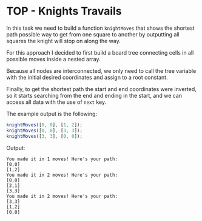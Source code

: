 # TOP - Knights Travails
In this task we need to build a function `knightMoves` that shows the shortest path possible way to get from one square to another by outputting all squares the knight will stop on along the way.

For this approach I decided to first build a board tree connecting cells in all possible moves inside a nested array.

Because all nodes are interconnected, we only need to call the tree variable with the initial desired coordinates and assign to a root constant.

Finally, to get the shortest path the start and end coordinates were inverted, so it starts searching from the end and ending in the start, and we can access all data with the use of `next` key.

The example output is the following:

```javascript
knightMoves([0, 0], [1, 2]);
knightMoves([0, 0], [3, 3]);
knightMoves([3, 3], [0, 0]);
```

Output: 
```
You made it in 1 moves! Here's your path: 
[0,0]
[1,2]
You made it in 2 moves! Here's your path: 
[0,0]
[2,1]
[3,3]
You made it in 2 moves! Here's your path: 
[3,3]
[1,2]
[0,0]
```